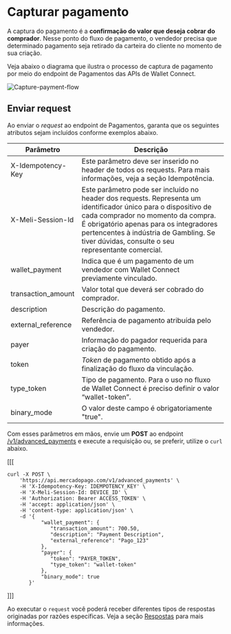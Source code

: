# Capturar pagamento

A captura do pagamento é a **confirmação do valor que deseja cobrar do comprador**. Nesse ponto do fluxo de pagamento, o vendedor precisa que determinado pagamento seja retirado da carteira do cliente no momento de sua criação.

Veja abaixo o diagrama que ilustra o processo de captura de pagamento por meio do endpoint de Pagamentos das APIs de Wallet Connect.

![Capture-payment-flow](/images/wallet-connect/captured-payment.pt.png)

## Enviar request

Ao enviar o _request_ ao endpoint de Pagamentos, garanta que os seguintes atributos sejam incluídos conforme exemplos abaixo.

| Parâmetro  | Descrição  |
| --- | --- |
| X-Idempotency-Key  | Este parâmetro deve ser inserido no header de todos os requests. Para mais informações, veja a seção Idempotência. |
| X-Meli-Session-Id | Este parâmetro pode ser incluído no header dos requests. Representa um identificador único para o dispositivo de cada comprador no momento da compra. É obrigatório apenas para os integradores pertencentes à indústria de Gambling. Se tiver dúvidas, consulte o seu representante comercial. |
| wallet_payment | Indica que é um pagamento de um vendedor com Wallet Connect previamente vinculado. |
| transaction_amount  | Valor total que deverá ser cobrado do comprador. |
| description  | Descrição do pagamento. |
| external_reference  | Referência de pagamento atribuída pelo vendedor. |
| payer  | Informação do pagador requerida para criação do pagamento. |
| token  | _Token_ de pagamento obtido após a finalização do fluxo da vinculação. |
| type_token  | Tipo de pagamento. Para o uso no fluxo de Wallet Connect é preciso definir o valor “wallet-token”. |
| binary_mode  | O valor deste campo é obrigatoriamente "true". |

Com esses parâmetros em mãos, envie um **POST** ao endpoint [/v1/advanced_payments](/developers/pt/reference/wallet_connect/_advanced_payments/post) e execute a requisição ou, se preferir, utilize o `curl` abaixo.

[[[
```curl
curl -X POST \
    'https://api.mercadopago.com/v1/advanced_payments' \
    -H 'X-Idempotency-Key: IDEMPOTENCY_KEY' \
    -H 'X-Meli-Session-Id: DEVICE_ID' \
    -H 'Authorization: Bearer ACCESS_TOKEN' \
    -H 'accept: application/json' \
    -H 'content-type: application/json' \
    -d '{
           "wallet_payment": {
              "transaction_amount": 700.50,
              "description": "Payment Description",
              "external_reference": "Pago_123"
           },
           "payer": {
              "token": "PAYER_TOKEN",
              "type_token": "wallet-token"
           },
           "binary_mode": true
       }'
```
]]]

Ao executar o `request` você poderá receber diferentes tipos de respostas originadas por razões específicas. Veja a seção [Respostas](/developers/pt/docs/wallet-connect/advanced-payments/capture-payment/returns) para mais informações.